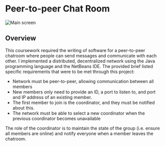 # Peer-to-peer Chat Room
![Main screen](https://i.imgur.com/Chp5wys.png)

## Overview
This coursework required the writing of software for a peer-to-peer chatroom where people can send messages and communicate with each other. I implemented a distributed, decentralized network using the Java programming language and the NetBeans IDE.
The provided brief listed specific requirements that were to be met through this project:

- Network must be peer-to-peer, allowing communication between all members
- New members only need to provide an ID, a port to listen to, and port and IP address of an existing member.
- The first member to join is the coordinator, and they must be notified about this.
- The network must be able to select a new coordinator when the previous coordinator becomes unavailable

The role of the coordinator is to maintain the state of the group (i.e. ensure all members are online) and notify everyone when a member leaves the chatroom.

